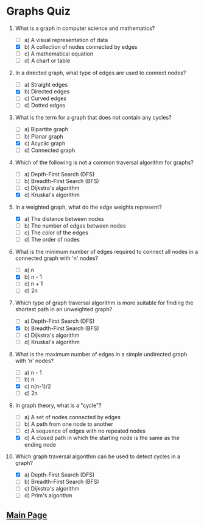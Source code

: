 # Graphs Quiz

1. What is a graph in computer science and mathematics?

   - [ ] a) A visual representation of data
   - [x] b) A collection of nodes connected by edges
   - [ ] c) A mathematical equation
   - [ ] d) A chart or table

2. In a directed graph, what type of edges are used to connect nodes?

   - [ ] a) Straight edges
   - [x] b) Directed edges
   - [ ] c) Curved edges
   - [ ] d) Dotted edges

3. What is the term for a graph that does not contain any cycles?

   - [ ] a) Bipartite graph
   - [ ] b) Planar graph
   - [x] c) Acyclic graph
   - [ ] d) Connected graph

4. Which of the following is not a common traversal algorithm for graphs?

   - [ ] a) Depth-First Search (DFS)
   - [ ] b) Breadth-First Search (BFS)
   - [ ] c) Dijkstra's algorithm
   - [x] d) Kruskal's algorithm

5. In a weighted graph, what do the edge weights represent?

   - [x] a) The distance between nodes
   - [ ] b) The number of edges between nodes
   - [ ] c) The color of the edges
   - [ ] d) The order of nodes

6. What is the minimum number of edges required to connect all nodes in a connected graph with 'n' nodes?

   - [ ] a) n
   - [x] b) n - 1
   - [ ] c) n + 1
   - [ ] d) 2n

7. Which type of graph traversal algorithm is more suitable for finding the shortest path in an unweighted graph?

   - [ ] a) Depth-First Search (DFS)
   - [x] b) Breadth-First Search (BFS)
   - [ ] c) Dijkstra's algorithm
   - [ ] d) Kruskal's algorithm

8. What is the maximum number of edges in a simple undirected graph with 'n' nodes?

   - [ ] a) n - 1
   - [ ] b) n
   - [x] c) n(n-1)/2
   - [ ] d) 2n

9. In graph theory, what is a "cycle"?

   - [ ] a) A set of nodes connected by edges
   - [ ] b) A path from one node to another
   - [ ] c) A sequence of edges with no repeated nodes
   - [x] d) A closed path in which the starting node is the same as the ending node

10. Which graph traversal algorithm can be used to detect cycles in a graph?
    - [x] a) Depth-First Search (DFS)
    - [ ] b) Breadth-First Search (BFS)
    - [ ] c) Dijkstra's algorithm
    - [ ] d) Prim's algorithm

## [Main Page](../README.md)
